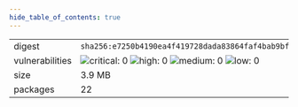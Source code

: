 ```yaml
---
hide_table_of_contents: true
---
```


<table>
<tr><td>digest</td><td><code>sha256:e7250b4190ea4f419728dada83864faf4bab9bf937191fdb1004e5b88b39c7f9</code></td><tr><tr><td>vulnerabilities</td><td><img alt="critical: 0" src="https://img.shields.io/badge/critical-0-lightgrey"/> <img alt="high: 0" src="https://img.shields.io/badge/high-0-lightgrey"/> <img alt="medium: 0" src="https://img.shields.io/badge/medium-0-lightgrey"/> <img alt="low: 0" src="https://img.shields.io/badge/low-0-lightgrey"/> <!-- unspecified: 0 --></td></tr>
<tr><td>size</td><td>3.9 MB</td></tr>
<tr><td>packages</td><td>22</td></tr>
</table>
</details></table>
</details>

<table></table>


